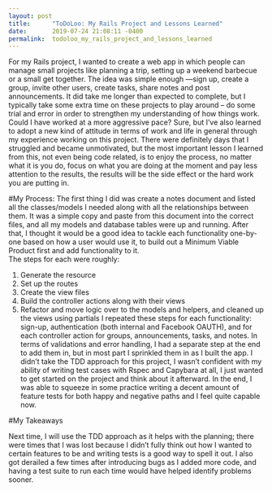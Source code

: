 ```yaml
---
layout: post
title:      "ToDoLoo: My Rails Project and Lessons Learned"
date:       2019-07-24 21:08:11 -0400
permalink:  todoloo_my_rails_project_and_lessons_learned
---
```



For my Rails project, I wanted to create a web app in which people can manage small projects like planning a trip, setting up a weekend barbecue or a small get together. The idea was simple enough —sign up, create a group, invite other users, create tasks, share notes and post announcements. It did take me longer than expected to complete, but I typically take some extra time on these projects to play around – do some trial and error in order to strengthen my understanding of how things work. Could I have worked at a more aggressive pace? Sure, but I’ve also learned to adopt a new kind of attitude in terms of work and life in general through my experience working on this project. There were definitely days that I struggled and became unmotivated, but the most important lesson I learned from this, not even being code related, is to enjoy the process, no matter what it is you do, focus on what you are doing at the moment and pay less attention to the results, the results will be the side effect or the hard work you are putting in. 

#My Process:
The first thing I did was create a notes document and listed all the classes/models I needed along with all the relationships between them. It was a simple copy and paste from this document into the correct files, and all my models and database tables were up and running. After that, I thought it would be a good idea to tackle each functionality one-by-one based on how a user would use it, to build out a Minimum Viable Product first and add functionality to it.  
The steps for each were roughly:
1)	Generate the resource
2)	Set up the routes
3)	Create the view files
4)	Build the controller actions along with their views
5)	Refactor and move logic over to the models and helpers, and cleaned up the views using partials
I repeated these steps for each functionality: sign-up, authentication (both internal and Facebook OAUTH), and for each controller action for groups, announcements, tasks, and notes. In terms of validations and error handling, I had a separate step at the end to add them in, but in most part I sprinkled them in as I built the app.
I didn’t take the TDD approach for this project, I wasn’t confident with my ability of writing test cases with Rspec and Capybara at all, I just wanted to get started on the project and think about it afterward. In the end, I was able to squeeze in some practice writing a decent amount of feature tests for both happy and negative paths and I feel quite capable now. 

#My Takeaways

Next time, I will use the TDD approach as it helps with the planning; there were times that I was lost because I didn’t fully think out how I wanted to certain features to be and writing tests is a good way to spell it out. I also got derailed a few times after introducing bugs as I added more code, and having a test suite to run each time would have helped identify problems sooner.

